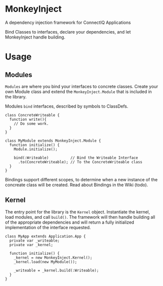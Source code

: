 # MonkeyInject

A dependency injection framework for ConnectIQ Applications

Bind Classes to interfaces, declare your dependencies, and let MonkeyInject
handle building.

# Usage

## Modules

`Modules` are where you bind your interfaces to concrete classes. Create your
own Module class and extend the `MonkeyInject.Module` that is included in the
library.

Modules `bind` interfaces, described by symbols to ClassDefs.

```mc
class ConcreteWriteable {
  function write(){
    // Do some work.
  }
}

class MyModule extends MonkeyInject.Module {
  function initialize() {
    Module.initialize();

    bind(:Writeable)          // Bind the Writeable Interface
      .to(ConcreteWriteable); // To the ConcreteWriteable class
  }
}
```

Bindings support different scopes, to determine when a new instance of the
concreate class will be created. Read about Bindings in the Wiki (todo).

## Kernel

The entry point for the library is the `Kernel` object. Instantiate the kernel,
load modules, and call `build()`. The framework will then handle building all of
the appropriate dependencies and will return a fully initialized implementation
of the interface requested.

```mc
class MyApp extends Application.App {
  private var _writeable;
  private var _kernel;

  function initialize() {
    _kernel = new MonkeyInject.Kernel();
    _kernel.load(new MyModule());

    _writeable = _kernel.build(:Writeable);
  }
}
```
